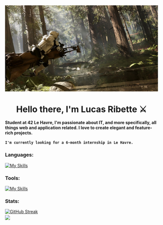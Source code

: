 ![](scouttrooper.jpg)

<h1 align="center">Hello there, I'm Lucas Ribette ⚔️</h1>

**Student at 42 Le Havre, I'm passionate about IT, and more specifically, all things web and application related. I love to create elegant and feature-rich projects.**

**`I'm currently looking for a 6-month internship in Le Havre.`**

### Languages:
[![My Skills](https://skillicons.dev/icons?i=cpp,c,js,django,py,html,php,docker,css,nginx)](https://skillicons.dev)
### Tools:
[![My Skills](https://skillicons.dev/icons?i=ps,discord,vscode,bash,github,ubuntu,linux,git)](https://skillicons.dev)

### Stats:
<a href="https://git.io/streak-stats"><img src="https://streak-stats.demolab.com?user=Lurik13&theme=shadow-red&border_radius=10&card_width=300" alt="GitHub Streak" /></a>
<br>
<a href="https://github.com/anuraghazra/github-readme-stats">
  <img align="center" src="https://github-readme-stats.vercel.app/api/top-langs/?username=Lurik13&theme=shadow_red&text_color=9A0000" />
</a>
<!--
**Lurik13/Lurik13** is a ✨ _special_ ✨ repository because its `README.md` (this file) appears on your GitHub profile.

Here are some ideas to get you started:

- 🔭 I’m currently working on ...
- 🌱 I’m currently learning ...
- 👯 I’m looking to collaborate on ...
- 🤔 I’m looking for help with ...
- 💬 Ask me about ...
- 📫 How to reach me: ...
- 😄 Pronouns: ...
- ⚡ Fun fact: ...
-->
